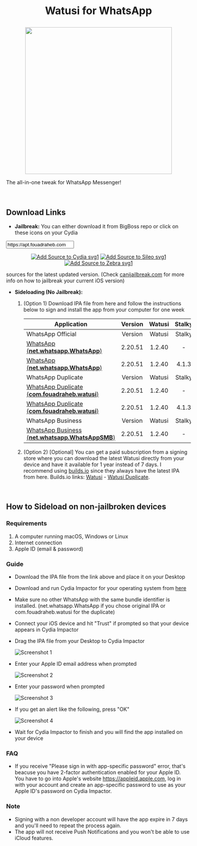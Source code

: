 <h1><p align="center">Watusi for WhatsApp</p></h1>

<p align="center">
    <img src="https://github.com/iTPr0/Watusi-for-WhatsApp/blob/master/images/WatusiScreenshot.png?raw=true"
        height="400">
</p>

The all-in-one tweak for WhatsApp Messenger!

&nbsp;

## Download Links

* **Jailbreak:** You can either download it from BigBoss repo or click on these icons on your Cydia
<div class="col-xs-12 col-sm-6 col-sm-offset-3 form-group text-center">
<input dir="ltr" class="form-control" type="text" value="https://apt.fouadraheb.com">
</div>

<p align="center">
<a href=https://cydia.saurik.com/api/share#?source=https://apt.fouadraheb.com/&package=com.fouadraheb.watusi">
  <img src="https://apt.fouadraheb.com/images/cydia.png?v=103"
    alt="Add Source to Cydia svg1"></a>
<a href="sileo://source/https://apt.fouadraheb.com">
    <img src="https://apt.fouadraheb.com/images/sileo.png?v=300"
    alt="Add Source to Sileo svg1"></a>
<a href="zbra://sources/add/https://apt.fouadraheb.com">
  <img src="https://apt.fouadraheb.com/images/zebra.png?v=103"
    alt="Add Source to Zebra svg1"></a>
</p>

sources for the latest updated version. (Check [canijailbreak.com](https://canijailbreak.com/) for more info on how to jailbreak your current iOS version)
* **Sideloading (No Jailbreak):** 

    1. (Option 1) Download IPA file from here and follow the instructions below to sign and install the app from your computer for one week

        | Application        | Version   | Watusi | Stalky |
        | ------------------ |:---------:|:------:|:------:|
        | WhatsApp Official  | Version   | Watusi | Stalky |
        | [WhatsApp (__net.whatsapp.WhatsApp__)](https://mega.nz/file/lXhX1KYK#y9lMmQO2WGFuYRYmo89feR6piIj6x3_wX2IeWaIwoZY) | 2.20.51   | 1.2.40 | - |
        | [WhatsApp (__net.whatsapp.WhatsApp__)](https://mega.nz/file/ZOgBhS6Y#qqbVt3wdOkr8WnSqTv7HFraiaH0jGm2q583L60RLQfQ) | 2.20.51   | 1.2.40 | 4.1.3 |
        | WhatsApp Duplicate | Version   | Watusi | Stalky |
        | [WhatsApp Duplicate (__com.fouadraheb.watusi__)](https://mega.nz/file/JO4DiCIa#vK6S18oPgxX3haXXgwswQFZQ1vO1UHPtiX3B4ByKgHU) | 2.20.51   | 1.2.40 | - |
        | [WhatsApp Duplicate (__com.fouadraheb.watusi__)](https://mega.nz/file/gSIxiAwT#1F-tuguBmrsWpX5R-clMKpYTQzExD1WUNk04PAn1fzM) | 2.20.51   | 1.2.40 | 4.1.3 |
        | WhatsApp Business  | Version   | Watusi | Stalky |
        | [WhatsApp Business (__net.whatsapp.WhatsAppSMB__)](https://mega.nz/file/ZKw1AIDC#J4UBITLwywYay5tWTUVJWVcHMPv7s1kvDo3RJ-GBCX0) | 2.20.51   | 1.2.40 | - |
    
    2. (Option 2) [Optional] You can get a paid subscription from a signing store where you can download the latest Watusi directly from your device and have it available for 1 year instead of 7 days. I recommend using [builds.io](https://builds.io/apps/WAtest/?aid=1025553) since they always have the latest IPA from here. Builds.io links: [Watusi](https://builds.io/apps/WAtest/?aid=1025553) - [Watusi Duplicate](https://builds.io/apps/duplicatewatusi/?aid=1025553).

&nbsp;

## How to Sideload on non-jailbroken devices

### Requirements

1. A computer running macOS, Windows or Linux
2. Internet connection
3. Apple ID (email & password)

### Guide

* Download the IPA file from the link above and place it on your Desktop

* Download and run Cydia Impactor for your operating system from [here](http://www.cydiaimpactor.com)

* Make sure no other WhatsApp with the same bundle identifier is installed. (net.whatsapp.WhatsApp if you chose original IPA or com.fouadraheb.watusi for the duplicate)

* Connect your iOS device and hit "Trust" if prompted so that your device appears in Cydia Impactor

* Drag the IPA file from your Desktop to Cydia Impactor

  
  ![Screenshot 1](https://raw.githubusercontent.com/FouadRaheb/Watusi-for-WhatsApp/master/images/1.png "Screenshot 1")

* Enter your Apple ID email address when prompted 



  ![Screenshot 2](https://raw.githubusercontent.com/FouadRaheb/Watusi-for-WhatsApp/master/images/2.png "Screenshot 2")

* Enter your password when prompted 



  ![Screenshot 3](https://raw.githubusercontent.com/FouadRaheb/Watusi-for-WhatsApp/master/images/3.png "Screenshot 3")

* If you get an alert like the following, press "OK"


  ![Screenshot 4](https://raw.githubusercontent.com/FouadRaheb/Watusi-for-WhatsApp/master/images/4.png "Screenshot 4")

* Wait for Cydia Impactor to finish and you will find the app installed on your device

### FAQ
* If you receive "Please sign in with app-specific password" error, that's beacuse you have 2-factor authentication enabled for your Apple ID. You have to go into Apple's website https://appleid.apple.com, log in with your account and create an app-specific password to use as your Apple ID's password on Cydia Impactor.

### Note

* Signing with a non developer account will have the app expire in 7 days and you'll need to repeat the process again.
* The app will not receive Push Notifications and you won't be able to use iCloud features.
